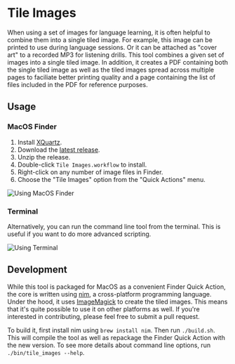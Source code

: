 # Tile Images
When using a set of images for language learning, it is often helpful to
combine them into a single tiled image.  For example, this image can be
printed to use during language sessions.  Or it can be attached as "cover
art" to a recorded MP3 for listening drills.  This tool combines a given
set of images into a single tiled image.  In addition, it creates a PDF
containing both the single tiled image as well as the tiled images spread
across multiple pages to faciliate better printing quality and a page
containing the list of files included in the PDF for reference purposes.

## Usage

### MacOS Finder
1. Install [XQuartz](https://www.xquartz.org/).
2. Download the [latest release](https://github.com/jdve/tile_images/releases).
3. Unzip the release.
4. Double-click `Tile Images.workflow` to install.
5. Right-click on any number of image files in Finder.
6. Choose the "Tile Images" option from the "Quick Actions" menu.

![Using MacOS Finder](doc/finder.gif)

### Terminal
Alternatively, you can run the command line tool from the terminal.  This is
useful if you want to do more advanced scripting.

![Using Terminal](doc/terminal.gif)

## Development
While this tool is packaged for MacOS as a convenient Finder Quick Action, the
core is written using [nim](https://nim-lang.org), a cross-platform programming
language.  Under the hood, it uses [ImageMagick](https://imagemagick.org/) to
create the tiled images.  This means that it's quite possible to use it on other
platforms as well.  If you're interested in contributing, please feel free to
submit a pull request.

To build it, first install nim using `brew install nim`.  Then run
`./build.sh`.  This will compile the tool as well as repackage the Finder Quick
Action with the new version.  To see more details about command line options,
run `./bin/tile_images --help`.

